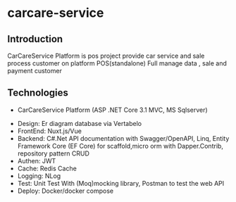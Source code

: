 # carcare-service

## Introduction
  CarCareService Platform is pos project provide car service and sale process customer on platform
  POS(standalone) Full manage data , sale and payment customer
  
## Technologies
-	CarCareService Platform (ASP .NET Core 3.1 MVC, MS Sqlserver)
*  Design: Er diagram database via Vertabelo
*  FrontEnd: Nuxt.js/Vue
*  Backend: C#.Net API documentation with Swagger/OpenAPI, Linq, Entity Framework Core (EF Core) for scaffold,micro orm with Dapper.Contrib, repository pattern CRUD
*  Authen: JWT
*  Cache: Redis Cache
*  Logging: NLog
*  Test: Unit Test With (Moq)mocking library, Postman to test the web API
*  Deploy: Docker/docker compose
